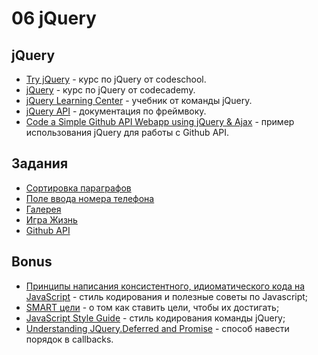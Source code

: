 # 06 jQuery

## jQuery
- [Try jQuery](https://www.codeschool.com/courses/try-jquery) - курс по jQuery от codeschool.
- [jQuery](https://www.codecademy.com/learn/jquery) - курс по jQuery от codecademy.
- [jQuery Learning Center](http://learn.jquery.com/) - учебник от команды jQuery.
- [jQuery API](http://api.jquery.com/) - документация по фреймвокy.
- [Code a Simple Github API Webapp using jQuery & Ajax](http://blog.teamtreehouse.com/code-a-simple-github-api-webapp-using-jquery-ajax) - пример использования jQuery для работы с Github API.

## Задания
- [Сортировка параграфов](exercises/01/README.md)
- [Поле ввода номера телефона](exercises/02/README.md)
- [Галерея](exercises/03/README.md)
- [Игра Жизнь](exercises/04/README.md)
- [Github API](exercises/05/README.md)

## Bonus
- [Принципы написания консистентного, идиоматического кода на JavaScript](https://github.com/rwaldron/idiomatic.js/tree/master/translations/ru_RU) - стиль кодирования и полезные советы по Javascript;
- [SMART цели](https://ru.wikipedia.org/wiki/SMART) - о том как ставить цели, чтобы их достигать;
- [JavaScript Style Guide](https://contribute.jquery.org/style-guide/js/) - стиль кодирования команды jQuery;
- [Understanding JQuery.Deferred and Promise](http://joseoncode.com/2011/09/26/a-walkthrough-jquery-deferred-and-promise/) - способ навести порядок в callbacks.
